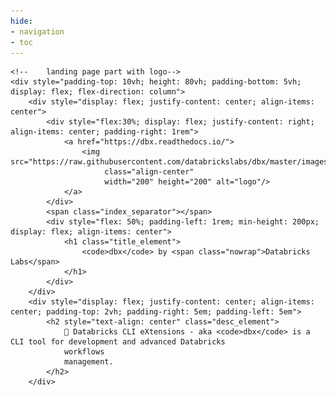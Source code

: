 ```yaml
---
hide:
- navigation
- toc
---
```


<style>
  .md-content__button {
    display: none;
  }
</style>

<div xmlns="http://www.w3.org/1999/html">

    <!--    landing page part with logo-->
    <div style="padding-top: 10vh; height: 80vh; padding-bottom: 5vh; display: flex; flex-direction: column">
        <div style="display: flex; justify-content: center; align-items: center">
            <div style="flex:30%; display: flex; justify-content: right; align-items: center; padding-right: 1rem">
                <a href="https://dbx.readthedocs.io/">
                    <img src="https://raw.githubusercontent.com/databrickslabs/dbx/master/images/logo.svg"
                         class="align-center"
                         width="200" height="200" alt="logo"/>
                </a>
            </div>
            <span class="index_separator"></span>
            <div style="flex: 50%; padding-left: 1rem; min-height: 200px; display: flex; align-items: center">
                <h1 class="title_element">
                    <code>dbx</code> by <span class="nowrap">Databricks Labs</span>
                </h1>
            </div>
        </div>
        <div style="display: flex; justify-content: center; align-items: center; padding-top: 2vh; padding-right: 5em; padding-left: 5em">
            <h2 style="text-align: center" class="desc_element">
                🧱 Databricks CLI eXtensions - aka <code>dbx</code> is a CLI tool for development and advanced Databricks
                workflows
                management.
            </h2>
        </div>
</div>
